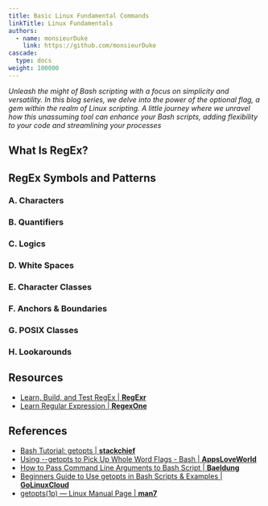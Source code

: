 ```yaml
---
title: Basic Linux Fundamental Commands
linkTitle: Linux Fundamentals
authors:
  - name: monsieurDuke
    link: https://github.com/monsieurDuke
cascade:
  type: docs
weight: 100000
---
```

*Unleash the might of Bash scripting with a focus on simplicity and versatility. In this blog series, we delve into the power of the optional flag, a gem within the realm of Linux scripting. A little journey where we unravel how this unassuming tool can enhance your Bash scripts, adding flexibility to your code and streamlining your processes*
<!--more-->

## What Is RegEx?
## RegEx Symbols and Patterns
### A. Characters
### B. Quantifiers
### C. Logics
### D. White Spaces
### E. Character Classes
### F. Anchors & Boundaries
### G. POSIX Classes
### H. Lookarounds


## Resources
- [Learn, Build, and Test RegEx | **RegExr**](https://github.com/hotpotcookie/hotpotcookie/blob/main/script/blog/testflag-1.sh)
- [Learn Regular Expression | **RegexOne**](https://github.com/hotpotcookie/hotpotcookie/blob/main/script/blog/testflag-2.sh)

## References
- [Bash Tutorial: getopts | **stackchief**](https://www.stackchief.com/tutorials/Bash%20Tutorial%3A%20getopts)
- [Using --getopts to Pick Up Whole Word Flags - Bash | **AppsLoveWorld**](https://www.appsloveworld.com/bash/100/16/using-getopts-to-pick-up-whole-word-flags)
- [How to Pass Command Line Arguments to Bash Script | **Baeldung**](https://www.baeldung.com/linux/pass-command-line-arguments-bash-script)
- [Beginners Guide to Use getopts in Bash Scripts & Examples | **GoLinuxCloud**](https://www.golinuxcloud.com/bash-getopts/#:~:text=getopt%20vs%20getopts,-getopts%20is%20a&text=The%20main%20differences%20between%20getopts,needs%20to%20be%20installed%20separately)
- [getopts(1p) — Linux Manual Page | **man7**](https://man7.org/linux/man-pages/man1/getopts.1p.html)

